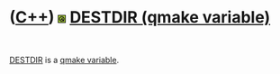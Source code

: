 
 

 

 

 

 

([C++](Cpp.md)) ![Qt](PicQt.png) [DESTDIR (qmake variable)](CppQmakeDestdir.md)
=================================================================================

 

[DESTDIR](CppQmakeDestdir.md) is a [qmake
variable](CppQmakeVariable.md).

 

 

 

 

 

 

